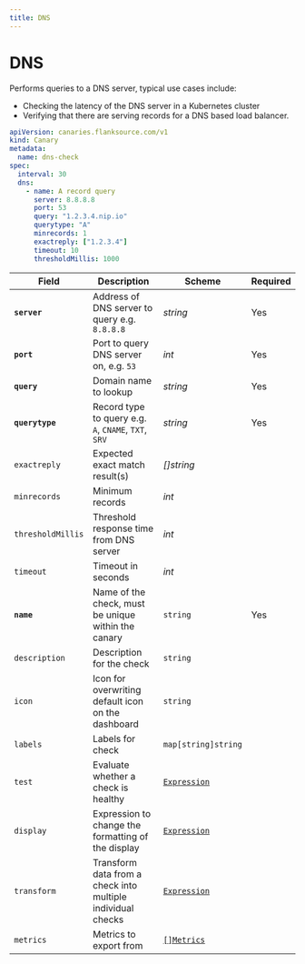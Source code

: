 ```yaml
---
title: DNS
---
```


# <Icon name="dns"/> DNS

Performs queries to a DNS server, typical use cases include:

* Checking the latency of the DNS server in a Kubernetes cluster
* Verifying that there are serving records for a DNS based load balancer.

```yaml title="dns-check.yaml"
apiVersion: canaries.flanksource.com/v1
kind: Canary
metadata:
  name: dns-check
spec:
  interval: 30
  dns:
    - name: A record query
      server: 8.8.8.8
      port: 53
      query: "1.2.3.4.nip.io"
      querytype: "A"
      minrecords: 1
      exactreply: ["1.2.3.4"]
      timeout: 10
      thresholdMillis: 1000
```

| Field | Description | Scheme | Required |
| ----- | ----------- | ------ | -------- |
| **`server`** | Address of DNS server to query e.g. `8.8.8.8` | *string* | Yes |
| **`port`** | Port to query DNS server on, e.g. `53` | *int* | Yes |
| **`query`** | Domain name to lookup | *string* | Yes |
| **`querytype`** | Record type to query e.g. `A`, `CNAME`, `TXT`, `SRV` | *string* | Yes |
| `exactreply` | Expected exact match result(s) | *\[\]string* |  |
| `minrecords` | Minimum records | *int* |  |
| `thresholdMillis` | Threshold response time from DNS server | *int* |  |
| `timeout` | Timeout in seconds | *int* |  |
| **`name`**    | Name of the check, must be unique within the canary         | `string`                                     | Yes      |
| `description` | Description for the check                                   | `string`                                     |          |
| `icon`        | Icon for overwriting default icon on the dashboard          | `string`                                     |          |
| `labels`      | Labels for check                                            | `map[string]string`                          |          |
| `test`        | Evaluate whether a check is healthy                         | [`Expression`](/concepts/health-evaluation)  |          |
| `display`     | Expression to change the formatting of the display          | [`Expression`](/concepts/display-formatting) |          |
| `transform`   | Transform data from a check into multiple individual checks | [`Expression`](/concepts/transforms)          |          |
| `metrics`     | Metrics to export from                                      | [`[]Metrics`](/concepts/metrics-exporter)    |          |
